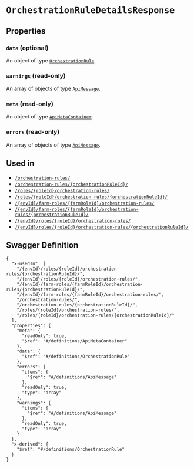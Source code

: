 # `OrchestrationRuleDetailsResponse` #







## Properties ##

### `data` (optional) ###




An object of type [`OrchestrationRule`](./../definitions/OrchestrationRule.mkd).



### `warnings` (read-only) ###




An array of 
objects of type [`ApiMessage`](./../definitions/ApiMessage.mkd).


### `meta` (read-only) ###




An object of type [`ApiMetaContainer`](./../definitions/ApiMetaContainer.mkd).



### `errors` (read-only) ###




An array of 
objects of type [`ApiMessage`](./../definitions/ApiMessage.mkd).




## Used in ##

  + [`/orchestration-rules/`](./../rest/api/v1beta0/account/orchestration-rules/)
  + [`/orchestration-rules/{orchestrationRuleId}/`](./../rest/api/v1beta0/account/orchestration-rules/{orchestrationRuleId}/)
  + [`/roles/{roleId}/orchestration-rules/`](./../rest/api/v1beta0/account/roles/{roleId}/orchestration-rules/)
  + [`/roles/{roleId}/orchestration-rules/{orchestrationRuleId}/`](./../rest/api/v1beta0/account/roles/{roleId}/orchestration-rules/{orchestrationRuleId}/)
  + [`/{envId}/farm-roles/{farmRoleId}/orchestration-rules/`](./../rest/api/v1beta0/user/{envId}/farm-roles/{farmRoleId}/orchestration-rules/)
  + [`/{envId}/farm-roles/{farmRoleId}/orchestration-rules/{orchestrationRuleId}/`](./../rest/api/v1beta0/user/{envId}/farm-roles/{farmRoleId}/orchestration-rules/{orchestrationRuleId}/)
  + [`/{envId}/roles/{roleId}/orchestration-rules/`](./../rest/api/v1beta0/user/{envId}/roles/{roleId}/orchestration-rules/)
  + [`/{envId}/roles/{roleId}/orchestration-rules/{orchestrationRuleId}/`](./../rest/api/v1beta0/user/{envId}/roles/{roleId}/orchestration-rules/{orchestrationRuleId}/)

## Swagger Definition ##

    {
      "x-usedIn": [
        "/{envId}/roles/{roleId}/orchestration-rules/{orchestrationRuleId}/", 
        "/{envId}/roles/{roleId}/orchestration-rules/", 
        "/{envId}/farm-roles/{farmRoleId}/orchestration-rules/{orchestrationRuleId}/", 
        "/{envId}/farm-roles/{farmRoleId}/orchestration-rules/", 
        "/orchestration-rules/", 
        "/orchestration-rules/{orchestrationRuleId}/", 
        "/roles/{roleId}/orchestration-rules/", 
        "/roles/{roleId}/orchestration-rules/{orchestrationRuleId}/"
      ], 
      "properties": {
        "meta": {
          "readOnly": true, 
          "$ref": "#/definitions/ApiMetaContainer"
        }, 
        "data": {
          "$ref": "#/definitions/OrchestrationRule"
        }, 
        "errors": {
          "items": {
            "$ref": "#/definitions/ApiMessage"
          }, 
          "readOnly": true, 
          "type": "array"
        }, 
        "warnings": {
          "items": {
            "$ref": "#/definitions/ApiMessage"
          }, 
          "readOnly": true, 
          "type": "array"
        }
      }, 
      "x-derived": {
        "$ref": "#/definitions/OrchestrationRule"
      }
    }
